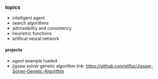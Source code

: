 ### topics
- intelligent agent
- search algorithms
- admissibility and consistency
- heuristric functions
- artifical neural network

#### projects
- agent example loaded
- jigsaw solver genetic algorithm link: https://github.com/elifsz/Jigsaw-Solver-Genetic-Algorithm
